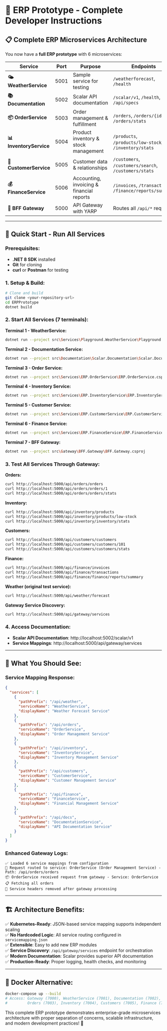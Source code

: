 # 🚀 ERP Prototype - Complete Developer Instructions

## 📋 **Complete ERP Microservices Architecture**

You now have a **full ERP prototype** with 6 microservices:

| Service | Port | Purpose | Endpoints |
|---------|------|---------|-----------|
| **🌤️ WeatherService** | 5001 | Sample service for testing | `/weatherforecast`, `/health` |
| **📚 Documentation** | 5002 | Scalar API documentation | `/scalar/v1`, `/health`, `/api/specs` |
| **📦 OrderService** | 5003 | Order management & fulfillment | `/orders`, `/orders/{id}`, `/orders/stats` |
| **📊 InventoryService** | 5004 | Product inventory & stock management | `/products`, `/products/low-stock`, `/inventory/stats` |
| **👤 CustomerService** | 5005 | Customer data & relationships | `/customers`, `/customers/search`, `/customers/stats` |
| **💰 FinanceService** | 5006 | Accounting, invoicing & financial reports | `/invoices`, `/transactions`, `/finance/reports/summary` |
| **🚪 BFF Gateway** | 5000 | API Gateway with YARP | Routes all `/api/*` requests |

---

## 🚀 **Quick Start - Run All Services**

### **Prerequisites:**
- **.NET 8 SDK** installed
- **Git** for cloning
- **curl** or **Postman** for testing

### **1. Setup & Build:**
```bash
# Clone and build
git clone <your-repository-url>
cd ERPPrototype
dotnet build
```

### **2. Start All Services (7 terminals):**

**Terminal 1 - WeatherService:**
```bash
dotnet run --project src\Services\Playground.WeatherService\Playground.WeatherService.csproj
```

**Terminal 2 - Documentation Service:**
```bash
dotnet run --project src\Documentation\Scalar.Documentation\Scalar.Documentation.csproj
```

**Terminal 3 - Order Service:**
```bash
dotnet run --project src\Services\ERP.OrderService\ERP.OrderService.csproj
```

**Terminal 4 - Inventory Service:**
```bash
dotnet run --project src\Services\ERP.InventoryService\ERP.InventoryService.csproj
```

**Terminal 5 - Customer Service:**
```bash
dotnet run --project src\Services\ERP.CustomerService\ERP.CustomerService.csproj
```

**Terminal 6 - Finance Service:**
```bash
dotnet run --project src\Services\ERP.FinanceService\ERP.FinanceService.csproj
```

**Terminal 7 - BFF Gateway:**
```bash
dotnet run --project src\Gateway\BFF.Gateway\BFF.Gateway.csproj
```

### **3. Test All Services Through Gateway:**

**Orders:**
```bash
curl http://localhost:5000/api/orders/orders
curl http://localhost:5000/api/orders/orders/1
curl http://localhost:5000/api/orders/orders/stats
```

**Inventory:**
```bash
curl http://localhost:5000/api/inventory/products
curl http://localhost:5000/api/inventory/products/low-stock
curl http://localhost:5000/api/inventory/inventory/stats
```

**Customers:**
```bash
curl http://localhost:5000/api/customers/customers
curl http://localhost:5000/api/customers/customers/101
curl http://localhost:5000/api/customers/customers/stats
```

**Finance:**
```bash
curl http://localhost:5000/api/finance/invoices
curl http://localhost:5000/api/finance/transactions
curl http://localhost:5000/api/finance/finance/reports/summary
```

**Weather (original test service):**
```bash
curl http://localhost:5000/api/weather/forecast
```

**Gateway Service Discovery:**
```bash
curl http://localhost:5000/api/gateway/services
```

### **4. Access Documentation:**
- **Scalar API Documentation**: http://localhost:5002/scalar/v1
- **Service Mappings**: http://localhost:5000/api/gateway/services

---

## 🎯 **What You Should See:**

### **Service Mapping Response:**
```json
{
  "services": [
    {
      "pathPrefix": "/api/weather",
      "serviceName": "WeatherService", 
      "displayName": "Weather Forecast Service"
    },
    {
      "pathPrefix": "/api/orders",
      "serviceName": "OrderService",
      "displayName": "Order Management Service"
    },
    {
      "pathPrefix": "/api/inventory", 
      "serviceName": "InventoryService",
      "displayName": "Inventory Management Service"
    },
    {
      "pathPrefix": "/api/customers",
      "serviceName": "CustomerService", 
      "displayName": "Customer Management Service"
    },
    {
      "pathPrefix": "/api/finance",
      "serviceName": "FinanceService",
      "displayName": "Financial Management Service"
    },
    {
      "pathPrefix": "/api/docs",
      "serviceName": "DocumentationService",
      "displayName": "API Documentation Service"
    }
  ]
}
```

### **Enhanced Gateway Logs:**
```
✅ Loaded 6 service mappings from configuration
🚀 Request routed to service: OrderService (Order Management Service) - Path: /api/orders/orders
📦 OrderService received request from gateway - Service: OrderService
📋 Fetching all orders
🧹 Service headers removed after gateway processing
```

---

## 🏗️ **Architecture Benefits:**

✅ **Kubernetes-Ready**: JSON-based service mapping supports independent scaling  
✅ **No Hardcoded Logic**: All service routing configured in `servicemapping.json`  
✅ **Extensible**: Easy to add new ERP modules  
✅ **Service Discovery**: `/api/gateway/services` endpoint for orchestration  
✅ **Modern Documentation**: Scalar provides superior API documentation  
✅ **Production-Ready**: Proper logging, health checks, and monitoring  

---

## 🐳 **Docker Alternative:**
```bash
docker-compose up --build
# Access: Gateway (7000), WeatherService (7001), Documentation (7002), 
#         Orders (7003), Inventory (7004), Customers (7005), Finance (7006)
```

This complete ERP prototype demonstrates enterprise-grade microservices architecture with proper separation of concerns, scalable infrastructure, and modern development practices! 🎉
